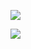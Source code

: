 
[![](https://github-readme-stats.vercel.app/api/top-langs/?username=g0ngjie&layout=compact&theme=cobalt)](https://github.com/g0ngjie)

[![](https://github-readme-stats.vercel.app/api?username=g0ngjie&theme=dracula)](https://github.com/g0ngjie)
